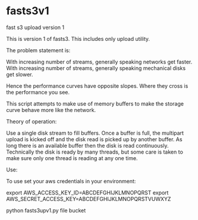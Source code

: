 fasts3v1
========

fast s3 upload version 1

This is version 1 of fasts3.  This includes only upload utility.

The problem statement is:

With increasing number of streams, generally speaking networks get faster.
With increasing number of streams, generally speaking mechanical disks get slower.

Hence the performance curves have opposite slopes.  Where they cross is
the performance you see.

This script attempts to make use of memory buffers to make the storage
curve behave more like the network.

Theory of operation:

Use a single disk stream to fill buffers.  Once a buffer is full, the
multipart upload is kicked off and the disk read is picked up by another
buffer.  As long there is an available buffer then the disk is read
continuously.  Technically the disk is ready by many threads, but some
care is taken to make sure only one thread is reading at any one time.

Use:

To use set your aws credentials in your environment:

export AWS_ACCESS_KEY_ID=ABCDEFGHIJKLMNOPQRST
export AWS_SECRET_ACCESS_KEY=ABCDEFGHIJKLMNOPQRSTVUWXYZ

python fasts3upv1.py file bucket
